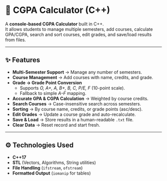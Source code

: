# 📘 CGPA Calculator (C++)

A **console-based CGPA Calculator** built in C++.  
It allows students to manage multiple semesters, add courses, calculate GPA/CGPA, search and sort courses, edit grades, and save/load results from files.

---

## ✨ Features
- **Multi-Semester Support** → Manage any number of semesters.
- **Course Management** → Add courses with name, credits, and grade.
- **Grade → Grade Point Conversion**  
  - Supports *O, A+, A, B+, B, C, P/E, F* (10-point scale).  
  - Fallback to simple *A–F* mapping.
- **Accurate GPA & CGPA Calculation** → Weighted by course credits.
- **Search Courses** → Case-insensitive search across semesters.
- **Sorting** → By course name, credits, or grade points (asc/desc).
- **Edit Grades** → Update a course grade and auto-recalculate.
- **Save & Load** → Store results in a human-readable `.txt` file.
- **Clear Data** → Reset record and start fresh.

---

## ⚙️ Technologies Used
- **C++17**
- **STL** (Vectors, Algorithms, String utilities)
- **File Handling** (`ifstream`, `ofstream`)
- **Formatted Output** (`iomanip` for tables)
